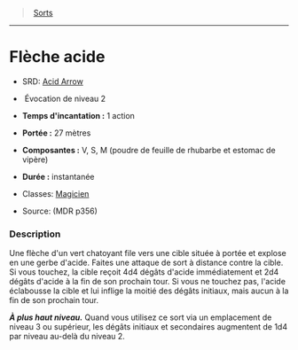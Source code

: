 ﻿---
!Spell
Family: SpellHD
Level: 2
Type: Évocation
CastingTime: 1 action
Range: 27 mètres
Components: V, S, M (poudre de feuille de rhubarbe et estomac de vipère)
Duration: instantanée
Classes: '[Magicien](hd_wizard.md)'
Id: spells_hd.md#flèche-acide
ParentLink: spells_hd.md#sorts
Name: Flèche acide
ParentName: Sorts
NameLevel: 1
AltName: '[Acid Arrow](srd_spells_acid_arrow.md)'
Source: (MDR p356)
Attributes: {}
---
> [Sorts](hd_spells.md)

---

# Flèche acide

- SRD: [Acid Arrow](srd_spells_acid_arrow.md)

-  Évocation de niveau 2

- **Temps d'incantation :** 1 action

- **Portée :** 27 mètres

- **Composantes :** V, S, M (poudre de feuille de rhubarbe et estomac de vipère)

- **Durée :** instantanée

- Classes: [Magicien](hd_wizard.md)

- Source: (MDR p356)

### Description

Une flèche d'un vert chatoyant file vers une cible située à portée et explose en une gerbe d'acide. Faites une attaque de sort à distance contre la cible. Si vous touchez, la cible reçoit 4d4 dégâts d'acide immédiatement et 2d4 dégâts d'acide à la fin de son prochain tour. Si vous ne touchez pas, l'acide éclabousse la cible et lui inflige la moitié des dégâts initiaux, mais aucun à la fin de son prochain tour.

**_À plus haut niveau._** Quand vous utilisez ce sort via un emplacement de niveau 3 ou supérieur, les dégâts initiaux et secondaires augmentent de 1d4 par niveau au-delà du niveau 2.

